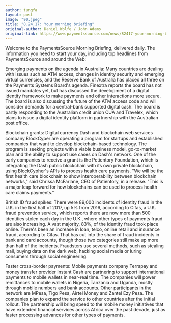 ```yaml
---
author: tungfa
layout: post
image: "90.jpeg"
title: "8.24.17: Your morning briefing"
original-author: Daniel Wolfe / John Adams  
original-link: https://www.paymentssource.com/news/82417-your-morning-briefing
---
```


Welcome to the PaymentsSource Morning Briefing, delivered daily. The information you need to start your day, including top headlines from PaymentsSource and around the Web:

Emerging payments on the agenda in Australia: Many countries are dealing with issues such as ATM access, changes in identity security and emerging virtual currencies, and the Reserve Bank of Australia has placed all three on the Payments Systems Board's agenda. Finextra reports the board has not issued mandates yet, but has discussed the development of a digital identity framework to make payments and other interactions more secure. The board is also discussing the future of the ATM access code and will consider demands for a central-bank supported digital cash. The board is partly responding to the Australian credit union CUA and Travelex, which plans to issue a digital identity platform in partnership with the Australian post office.

Blockchain grants: Digital currency Dash and blockchain web services company BlockCyper are operating a program for startups and established companies that want to develop blockchain-based technology. The program is seeking projects with a viable business model, go-to-market plan and the ability to support use cases on Dash's network. One of the early companies to receive a grant is the Petientory Foundation, which is integrating the Dash public blockchain with its own private blockchain, using BlockCypher's APIs to process health care payments. "We will be the first health care blockchain to show interoperability between blockchain networks," said Chrissa McFarlane, CEO of Patientory, in a release. "This is a major leap forward for how blockchains can be used to process health care claims payments."

British ID fraud spikes: There were 89,000 incidents of identity fraud in the U.K. in the first half of 2017, up 5% from 2016, according to Cifas, a U.K. fraud prevention service, which reports there are now more than 500 identities stolen each day in the U.K., where other types of payments fraud are also increasing. A vast majority, 83%, of the identity fraud took place online. There's been an increase in loan, telco, online retail and insurance fraud, according to Cifas. That has cut into the share of fraud incidents in bank and card accounts, though those two categories still make up more than half of the incidents. Fraudsters use several methods, such as stealing mail, buying data on the dark web, hacking social media or luring consumers through social engineering.

Faster cross-border payments: Mobile payments company Terrapay and money transfer provider Instant Cash are partnering to support international payments to mobile wallets in near-real time. The companies will power remittances to mobile wallets in Nigeria, Tanzania and Uganda, mostly through mobile numbers and bank accounts. Other participants in the network are MPesa, Tigo Pesa, Airtel Money and Zantel Ezy Pesa. The companies plan to expand the service to other countries after the initial rollout. The partnership will bring speed to the mobile money initiatives that have extended financial services across Africa over the past decade, just as faster processing advances for other types of payments.

